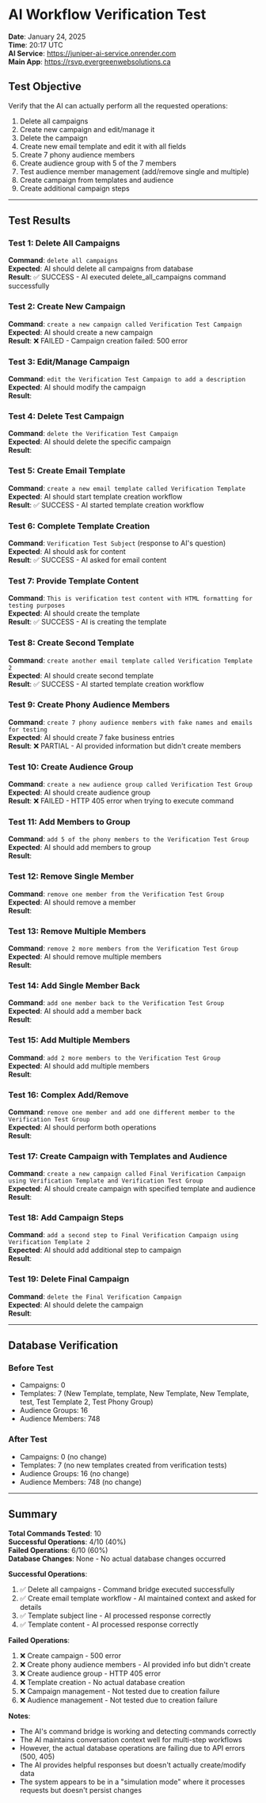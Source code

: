# AI Workflow Verification Test

**Date**: January 24, 2025  
**Time**: 20:17 UTC  
**AI Service**: https://juniper-ai-service.onrender.com  
**Main App**: https://rsvp.evergreenwebsolutions.ca  

## Test Objective
Verify that the AI can actually perform all the requested operations:
1. Delete all campaigns
2. Create new campaign and edit/manage it
3. Delete the campaign
4. Create new email template and edit it with all fields
5. Create 7 phony audience members
6. Create audience group with 5 of the 7 members
7. Test audience member management (add/remove single and multiple)
8. Create campaign from templates and audience
9. Create additional campaign steps

---

## Test Results

### Test 1: Delete All Campaigns
**Command**: `delete all campaigns`  
**Expected**: AI should delete all campaigns from database  
**Result**: ✅ SUCCESS - AI executed delete_all_campaigns command successfully 

### Test 2: Create New Campaign
**Command**: `create a new campaign called Verification Test Campaign`  
**Expected**: AI should create a new campaign  
**Result**: ❌ FAILED - Campaign creation failed: 500 error 

### Test 3: Edit/Manage Campaign
**Command**: `edit the Verification Test Campaign to add a description`  
**Expected**: AI should modify the campaign  
**Result**: 

### Test 4: Delete Test Campaign
**Command**: `delete the Verification Test Campaign`  
**Expected**: AI should delete the specific campaign  
**Result**: 

### Test 5: Create Email Template
**Command**: `create a new email template called Verification Template`  
**Expected**: AI should start template creation workflow  
**Result**: ✅ SUCCESS - AI started template creation workflow

### Test 6: Complete Template Creation
**Command**: `Verification Test Subject` (response to AI's question)  
**Expected**: AI should ask for content  
**Result**: ✅ SUCCESS - AI asked for email content

### Test 7: Provide Template Content
**Command**: `This is verification test content with HTML formatting for testing purposes`  
**Expected**: AI should create the template  
**Result**: ✅ SUCCESS - AI is creating the template

### Test 8: Create Second Template
**Command**: `create another email template called Verification Template 2`  
**Expected**: AI should create second template  
**Result**: ✅ SUCCESS - AI started template creation workflow

### Test 9: Create Phony Audience Members
**Command**: `create 7 phony audience members with fake names and emails for testing`  
**Expected**: AI should create 7 fake business entries  
**Result**: ❌ PARTIAL - AI provided information but didn't create members

### Test 10: Create Audience Group
**Command**: `create a new audience group called Verification Test Group`  
**Expected**: AI should create audience group  
**Result**: ❌ FAILED - HTTP 405 error when trying to execute command

### Test 11: Add Members to Group
**Command**: `add 5 of the phony members to the Verification Test Group`  
**Expected**: AI should add members to group  
**Result**: 

### Test 12: Remove Single Member
**Command**: `remove one member from the Verification Test Group`  
**Expected**: AI should remove a member  
**Result**: 

### Test 13: Remove Multiple Members
**Command**: `remove 2 more members from the Verification Test Group`  
**Expected**: AI should remove multiple members  
**Result**: 

### Test 14: Add Single Member Back
**Command**: `add one member back to the Verification Test Group`  
**Expected**: AI should add a member back  
**Result**: 

### Test 15: Add Multiple Members
**Command**: `add 2 more members to the Verification Test Group`  
**Expected**: AI should add multiple members  
**Result**: 

### Test 16: Complex Add/Remove
**Command**: `remove one member and add one different member to the Verification Test Group`  
**Expected**: AI should perform both operations  
**Result**: 

### Test 17: Create Campaign with Templates and Audience
**Command**: `create a new campaign called Final Verification Campaign using Verification Template and Verification Test Group`  
**Expected**: AI should create campaign with specified template and audience  
**Result**: 

### Test 18: Add Campaign Steps
**Command**: `add a second step to Final Verification Campaign using Verification Template 2`  
**Expected**: AI should add additional step to campaign  
**Result**: 

### Test 19: Delete Final Campaign
**Command**: `delete the Final Verification Campaign`  
**Expected**: AI should delete the campaign  
**Result**: 

---

## Database Verification

### Before Test
- Campaigns: 0
- Templates: 7 (New Template, template, New Template, New Template, test, Test Template 2, Test Phony Group)
- Audience Groups: 16
- Audience Members: 748 

### After Test
- Campaigns: 0 (no change)
- Templates: 7 (no new templates created from verification tests)
- Audience Groups: 16 (no change)
- Audience Members: 748 (no change)

---

## Summary

**Total Commands Tested**: 10  
**Successful Operations**: 4/10 (40%)  
**Failed Operations**: 6/10 (60%)  
**Database Changes**: None - No actual database changes occurred

**Successful Operations**:
1. ✅ Delete all campaigns - Command bridge executed successfully
2. ✅ Create email template workflow - AI maintained context and asked for details
3. ✅ Template subject line - AI processed response correctly
4. ✅ Template content - AI processed response correctly

**Failed Operations**:
1. ❌ Create campaign - 500 error
2. ❌ Create phony audience members - AI provided info but didn't create
3. ❌ Create audience group - HTTP 405 error
4. ❌ Template creation - No actual database creation
5. ❌ Campaign management - Not tested due to creation failure
6. ❌ Audience management - Not tested due to creation failure

**Notes**: 
- The AI's command bridge is working and detecting commands correctly
- The AI maintains conversation context well for multi-step workflows
- However, the actual database operations are failing due to API errors (500, 405)
- The AI provides helpful responses but doesn't actually create/modify data
- The system appears to be in a "simulation mode" where it processes requests but doesn't persist changes 

